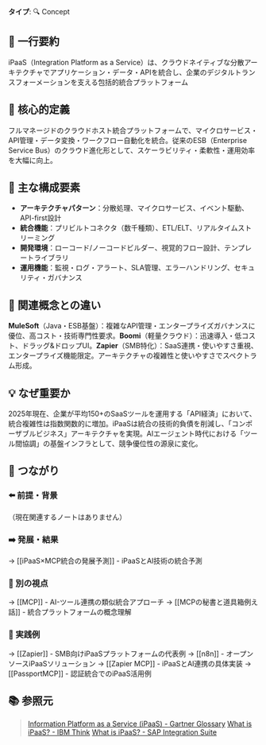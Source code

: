 **タイプ**: 🔍 Concept

## 📝 一行要約
iPaaS（Integration Platform as a Service）は、クラウドネイティブな分散アーキテクチャでアプリケーション・データ・APIを統合し、企業のデジタルトランスフォーメーションを支える包括的統合プラットフォーム

## 🎯 核心的定義
フルマネージドのクラウドホスト統合プラットフォームで、マイクロサービス・API管理・データ変換・ワークフロー自動化を統合。従来のESB（Enterprise Service Bus）のクラウド進化形として、スケーラビリティ・柔軟性・運用効率を大幅に向上。

## 🌟 主な構成要素
- **アーキテクチャパターン**：分散処理、マイクロサービス、イベント駆動、API-first設計
- **統合機能**：プリビルトコネクタ（数千種類）、ETL/ELT、リアルタイムストリーミング
- **開発環境**：ローコード/ノーコードビルダー、視覚的フロー設計、テンプレートライブラリ
- **運用機能**：監視・ログ・アラート、SLA管理、エラーハンドリング、セキュリティ・ガバナンス

## 🔄 関連概念との違い
**MuleSoft**（Java・ESB基盤）：複雑なAPI管理・エンタープライズガバナンスに優位、高コスト・技術専門性要求。**Boomi**（軽量クラウド）：迅速導入・低コスト、ドラッグ&ドロップUI。**Zapier**（SMB特化）：SaaS連携・使いやすさ重視、エンタープライズ機能限定。アーキテクチャの複雑性と使いやすさでスペクトラム形成。

## 💡 なぜ重要か
2025年現在、企業が平均150+のSaaSツールを運用する「API経済」において、統合複雑性は指数関数的に増加。iPaaSは統合の技術的負債を削減し、「コンポーザブルビジネス」アーキテクチャを実現。AIエージェント時代における「ツール間協調」の基盤インフラとして、競争優位性の源泉に変化。

## 🔗 つながり

### ⬅️ 前提・背景
（現在関連するノートはありません）

### ➡️ 発展・結果
→ [[iPaaS×MCP統合の発展予測]] - iPaaSとAI技術の統合予測

### 🔀 別の視点
→ [[MCP]] - AI-ツール連携の類似統合アプローチ
→ [[MCPの秘書と道具箱例え話]] - 統合プラットフォームの概念理解

### 🎯 実践例
→ [[Zapier]] - SMB向けiPaaSプラットフォームの代表例
→ [[n8n]] - オープンソースiPaaSソリューション
→ [[Zapier MCP]] - iPaaSとAI連携の具体実装
→ [[PassportMCP]] - 認証統合でのiPaaS活用例

## 📚 参照元
> [Information Platform as a Service (iPaaS) - Gartner Glossary](https://www.gartner.com/en/information-technology/glossary/information-platform-as-a-service-ipaas)
> [What is iPaaS? - IBM Think](https://www.ibm.com/think/topics/ipaas)
> [What is iPaaS? - SAP Integration Suite](https://www.sap.com/products/technology-platform/integration-suite/what-is-ipaas.html)